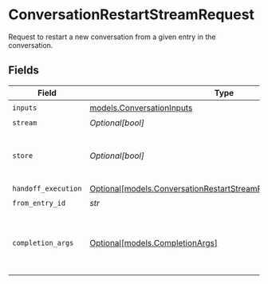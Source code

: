 # ConversationRestartStreamRequest

Request to restart a new conversation from a given entry in the conversation.


## Fields

| Field                                                                                                                              | Type                                                                                                                               | Required                                                                                                                           | Description                                                                                                                        |
| ---------------------------------------------------------------------------------------------------------------------------------- | ---------------------------------------------------------------------------------------------------------------------------------- | ---------------------------------------------------------------------------------------------------------------------------------- | ---------------------------------------------------------------------------------------------------------------------------------- |
| `inputs`                                                                                                                           | [models.ConversationInputs](../models/conversationinputs.md)                                                                       | :heavy_check_mark:                                                                                                                 | N/A                                                                                                                                |
| `stream`                                                                                                                           | *Optional[bool]*                                                                                                                   | :heavy_minus_sign:                                                                                                                 | N/A                                                                                                                                |
| `store`                                                                                                                            | *Optional[bool]*                                                                                                                   | :heavy_minus_sign:                                                                                                                 | Whether to store the results into our servers or not.                                                                              |
| `handoff_execution`                                                                                                                | [Optional[models.ConversationRestartStreamRequestHandoffExecution]](../models/conversationrestartstreamrequesthandoffexecution.md) | :heavy_minus_sign:                                                                                                                 | N/A                                                                                                                                |
| `from_entry_id`                                                                                                                    | *str*                                                                                                                              | :heavy_check_mark:                                                                                                                 | N/A                                                                                                                                |
| `completion_args`                                                                                                                  | [Optional[models.CompletionArgs]](../models/completionargs.md)                                                                     | :heavy_minus_sign:                                                                                                                 | White-listed arguments from the completion API                                                                                     |